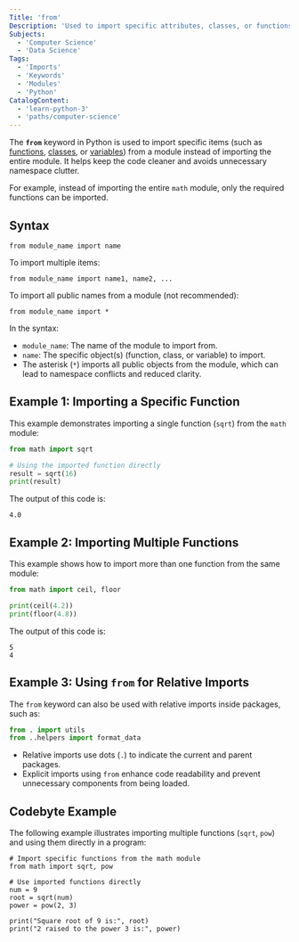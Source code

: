 ```yaml
---
Title: 'from'
Description: 'Used to import specific attributes, classes, or functions from a Python module.'
Subjects:
  - 'Computer Science'
  - 'Data Science'
Tags:
  - 'Imports'
  - 'Keywords'
  - 'Modules'
  - 'Python'
CatalogContent:
  - 'learn-python-3'
  - 'paths/computer-science'
---
```


The **`from`** keyword in Python is used to import specific items (such as [functions](https://www.codecademy.com/resources/docs/python/functions), [classes](https://www.codecademy.com/resources/docs/python/classes), or [variables](https://www.codecademy.com/resources/docs/python/variables)) from a module instead of importing the entire module. It helps keep the code cleaner and avoids unnecessary namespace clutter.

For example, instead of importing the entire `math` module, only the required functions can be imported.

## Syntax

```pseudo
from module_name import name
```

To import multiple items:

```pseudo
from module_name import name1, name2, ...
```

To import all public names from a module (not recommended):

```pseudo
from module_name import *
```

In the syntax:

- `module_name`: The name of the module to import from.
- `name`: The specific object(s) (function, class, or variable) to import.
- The asterisk (`*`) imports all public objects from the module, which can lead to namespace conflicts and reduced clarity.

## Example 1: Importing a Specific Function

This example demonstrates importing a single function (`sqrt`) from the `math` module:

```py
from math import sqrt

# Using the imported function directly
result = sqrt(16)
print(result)
```

The output of this code is:

```shell
4.0
```

## Example 2: Importing Multiple Functions

This example shows how to import more than one function from the same module:

```py
from math import ceil, floor

print(ceil(4.2))
print(floor(4.8))
```

The output of this code is:

```shell
5
4
```

## Example 3: Using `from` for Relative Imports

The `from` keyword can also be used with relative imports inside packages, such as:

```py
from . import utils
from ..helpers import format_data
```

- Relative imports use dots (`.`) to indicate the current and parent packages.
- Explicit imports using `from` enhance code readability and prevent unnecessary components from being loaded.

## Codebyte Example

The following example illustrates importing multiple functions (`sqrt`, `pow`) and using them directly in a program:

```codebyte/python
# Import specific functions from the math module
from math import sqrt, pow

# Use imported functions directly
num = 9
root = sqrt(num)
power = pow(2, 3)

print("Square root of 9 is:", root)
print("2 raised to the power 3 is:", power)
```

